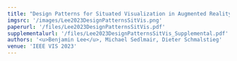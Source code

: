 ```yaml
---
title: "Design Patterns for Situated Visualization in Augmented Reality"
imgsrc: '/images/Lee2023DesignPatternsSitVis.png'
paperurl: '/files/Lee2023DesignPatternsSitVis.pdf'
supplementalurl: '/files/Lee2023DesignPatternsSitVis_Supplemental.pdf'
authors: '<u>Benjamin Lee</u>, Michael Sedlmair, Dieter Schmalstieg'
venue: 'IEEE VIS 2023'
---
```

